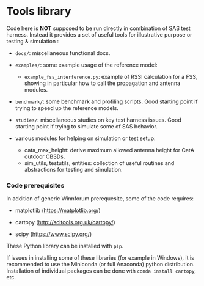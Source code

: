 # Tools library

Code here is **NOT** supposed to be run directly in combination of SAS test 
harness. Instead it provides a set of useful tools for illustrative purpose 
or testing & simulation :
 
  - `docs/`: miscellaneous functional docs.
  
  - `examples/`: some example usage of the reference model: 
    * `example_fss_interference.py`: example of RSSI calculation for a FSS, 
    showing in particular how to call the propagation and antenna modules.
    
  - `benchmark/`: some benchmark and profiling scripts. 
  Good starting point if trying to speed up the reference models.
  
  - `studies/`: miscellaneous studies on key test harness issues. 
  Good starting point if trying to simulate some of SAS behavior.
  
  - various modules for helping on simulation or test setup:
    * cata_max_height: derive maximum allowed antenna height for CatA outdoor CBSDs.
    * sim_utils, testutils, entities: collection of useful routines and abstractions for testing and simulation.


### Code prerequisites

In addition of generic Winnforum prerequesite, some of the code requires:

* matplotlib (https://matplotlib.org/)

* cartopy (http://scitools.org.uk/cartopy/)

* scipy (https://www.scipy.org/)

These Python library can be installed with <code>pip</code>.

If issues in installing some of these libraries (for example in Windows), it 
is recommended to use the Miniconda (or full Anaconda) python distribution. 
Installation of individual packages can be done wth `conda install cartopy`, etc.
